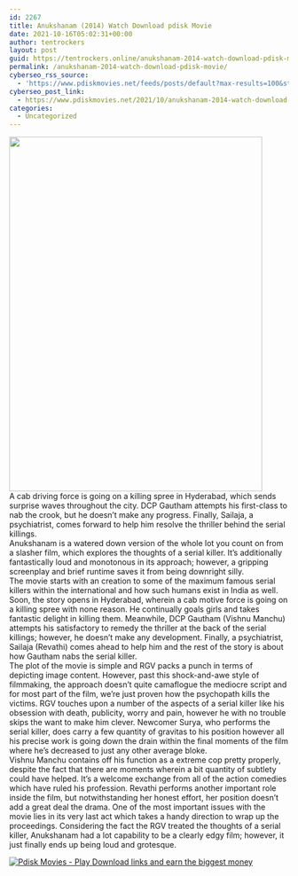 ```yaml
---
id: 2267
title: Anukshanam (2014) Watch Download pdisk Movie
date: 2021-10-16T05:02:31+00:00
author: tentrockers
layout: post
guid: https://tentrockers.online/anukshanam-2014-watch-download-pdisk-movie/
permalink: /anukshanam-2014-watch-download-pdisk-movie/
cyberseo_rss_source:
  - 'https://www.pdiskmovies.net/feeds/posts/default?max-results=100&start-index=1'
cyberseo_post_link:
  - https://www.pdiskmovies.net/2021/10/anukshanam-2014-watch-download-pdisk.html
categories:
  - Uncategorized
---
```

<div class="separator">
  <a href="https://blogger.googleusercontent.com/img/a/AVvXsEhX-TMqZ2Es9lEBnXLY9ee9TcAEh9gBD7i8RvAj1St0Df0aPO-qevwQVofOP4wc5vDeGovNJSBiedWKTCWxF_pHbebSLVjlIN0GD7TYzEGKROCOMzfK97_lLPfiex4ZgpnotoEgjqX1VneMO7PU5wCOiWezlH355WWbQe1bpBRtm7x-Nl0eC8VB6fPM=s960" imageanchor="1"><img loading="lazy" border="0" data-original-height="960" data-original-width="685" height="640" src="https://blogger.googleusercontent.com/img/a/AVvXsEhX-TMqZ2Es9lEBnXLY9ee9TcAEh9gBD7i8RvAj1St0Df0aPO-qevwQVofOP4wc5vDeGovNJSBiedWKTCWxF_pHbebSLVjlIN0GD7TYzEGKROCOMzfK97_lLPfiex4ZgpnotoEgjqX1VneMO7PU5wCOiWezlH355WWbQe1bpBRtm7x-Nl0eC8VB6fPM=w456-h640" width="456" /></a>
</div>

<div>
  <div>
    <span>A cab driving force is going on a killing spree in Hyderabad, which sends surprise waves throughout the city. DCP Gautham attempts his first-class to nab the crook, but he doesn’t make any progress. Finally, Sailaja, a psychiatrist, comes forward to help him resolve the thriller behind the serial killings.</span>
  </div>
  
  <div>
    <span>Anukshanam is a watered down version of the whole lot you count on from a slasher film, which explores the thoughts of a serial killer. It’s additionally fantastically loud and monotonous in its approach; however, a gripping screenplay and brief runtime saves it from being downright silly.</span>
  </div>
  
  <div>
    <span>The movie starts with an creation to some of the maximum famous serial killers within the international and how such humans exist in India as well. Soon, the story opens in Hyderabad, wherein a cab motive force is going on a killing spree with none reason. He continually goals girls and takes fantastic delight in killing them. Meanwhile, DCP Gautham (Vishnu Manchu) attempts his satisfactory to remedy the thriller at the back of the serial killings; however, he doesn’t make any development. Finally, a psychiatrist, Sailaja (Revathi) comes ahead to help him and the rest of the story is about how Gautham nabs the serial killer.</span>
  </div>
  
  <div>
    <span>The plot of the movie is simple and RGV packs a punch in terms of depicting image content. However, past this shock-and-awe style of filmmaking, the approach doesn’t quite camaflogue the mediocre script and for most part of the film, we&#8217;re just proven how the psychopath kills the victims. RGV touches upon a number of the aspects of a serial killer like his obsession with death, publicity, worry and pain, however he with no trouble skips the want to make him clever. Newcomer Surya, who performs the serial killer, does carry a few quantity of gravitas to his position however all his precise work is going down the drain within the final moments of the film where he’s decreased to just any other average bloke.</span>
  </div>
  
  <div>
    <span>Vishnu Manchu contains off his function as a extreme cop pretty properly, despite the fact that there are moments wherein a bit quantity of subtlety could have helped. It’s a welcome exchange from all of the action comedies which have ruled his profession. Revathi performs another important role inside the film, but notwithstanding her honest effort, her position doesn’t add a great deal the drama. One of the most important issues with the movie lies in its very last act which takes a handy direction to wrap up the proceedings. Considering the fact the RGV treated the thoughts of a serial killer, Anukshanam had a lot capability to be a clearly edgy film; however, it just finally ends up being loud and grotesque.</span>
  </div>
</div>

[![](https://1.bp.blogspot.com/-a93bp85aB6g/YUXjACCiX3I/AAAAAAAAbQE/GHmPI7h0af0tqn6tYzd0cdrDv9Hu9LUSACLcBGAsYHQ/s16000/Play_it_New-removebg-preview.png "Pdisk Movies - Play Download links and earn the biggest money")](https://kofilink.com/1/bnYybWtwMDAwMGV2?dn=1)